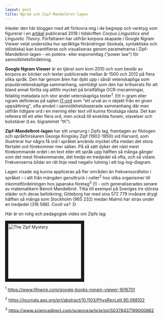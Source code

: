 ```yaml
---
layout: post
title: Ngram och Zipf-Mandelbrot-lagen
---
```


Inleder den här bloggen med att förkovra mig i de begrepp och verktyg som figurerar i en [artikel](https://www.degruyter.com/view/j/cllt.2018.14.issue-1/cllt-2014-0049/cllt-2014-0049.xml) publicerad 2018 i tidskriften *Corpus Linguistics and Linguistic Theory*. Författaren har utifrån korpora skapade i Google Ngram Viewer velat undersöka hur språkliga förändringar (lexikala, syntaktiska och stilistiska) kan kvantifieras och visualiseras genom parametrarna i Zipf-Mandelbrot-lagen – en potens- eller exponentlag (”power law”) för sannolikhetsfördelning. 

**Google Ngram Viewer** är en tjänst som kom 2010 och som består av korpora av böcker och texter publicerade mellan år 1500 och 2012 på flera olika språk. Den har genom åren har dykt upp i såväl vetenskapliga som populärvetenskapliga sammanhang, samtidigt som den har kritiserats för att bland annat förlita sig alltför mycket på bristfälliga OCR-inscanningar, felaktig metadata och stor andel vetenskapliga texter<sup>1</sup>. Ett n-gram eller ngram definieras på sajten [IT-ord](https://it-ord.idg.se/ord/n-gram/) som "ett urval av n objekt från en given uppsättning", ofta använt i sannolikhetsbaserade sammanhang där man utifrån tidigare ord i en mening eller text vill kunna förutsäga nästa. Det kan referera till ett eller flera ord, men också till enskilda fonem, stavelser och bokstäver (t.ex. bigrammet "th").   

**Zipf-Mandelbrot-lagen** har sitt ursprung i Zipfs lag, framtagen av filologen och språkforskaren George Kingsley Zipf (1902-1950) vid Harvard, som illustrerar hur några få ord i språket används mycket ofta medan det stora flertalet ord förekommer mer sällan. På så sätt dyker det näst mest förekommande ordet i en text eller ett språk upp hälften så många gånger som det mest förekommande, det tredje en tredjedel så ofta, och så vidare. Frekvenserna bildar en rät linje med negativ lutning i ett log-log-diagram.

Lagen visade sig kunna appliceras på fler områden än frekvensordlistor i språket – i allt från mängden genuttryck i celler<sup>2</sup> hos olika organismer till inkomstfördelningen hos japanska företag<sup>3</sup> (!) -  och generaliserades senare av matematikern Benoit Mandelbrot. Titta till exempel på Sveriges tre största städer och deras befolkning; Göteborg har med sina 572 779 invånare drygt hälften så många som Stockholm (965 232) medan Malmö har strax under en tredjedel (316 588). Coolt va? :D 

Här är en rolig och pedagogisk video om Zipfs lag: 

<a href="http://www.youtube.com/watch?feature=player_embedded&v=fCn8zs912OE&t=" target="_blank"><img src="zipfmystery.jpg" 
alt="The Zipf Mystery" width="240" height="180" border="10" /></a>
  
<sup>1</sup> https://www.lifewire.com/google-books-ngram-viewer-1616701

<sup>2</sup> https://journals.aps.org/prl/abstract/10.1103/PhysRevLett.90.088102

<sup>3</sup> https://www.sciencedirect.com/science/article/pii/S0378437199000862
